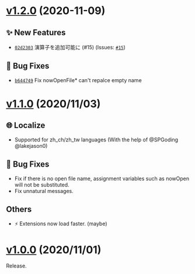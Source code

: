 # [v1.2.0](https://github.com/ChenCMD/MC-Datapack-Utility/compare/v1.1.0...v1.2.0) (2020-11-09)

## ✨ New Features
- [`02d2303`](https://github.com/ChenCMD/MC-Datapack-Utility/commit/02d2303)  演算子を追加可能に (#15) (Issues: [`#15`](https://github.com/ChenCMD/MC-Datapack-Utility/issues/15))

## 🐛 Bug Fixes
- [`b644749`](https://github.com/ChenCMD/MC-Datapack-Utility/commit/b644749)  Fix nowOpenFile* can&#x27;t repalce empty name

# [v1.1.0](https://github.com/ChenCMD/MC-Datapack-Utility/compare/v1.0.0...v1.1.0) (2020/11/03)

## :globe_with_meridians: Localize

* Supported for zh_ch/zh_tw languages (With the help of @SPGoding @lakejason0)

## :bug: Bug Fixes

* Fix if there is no open file name, assignment variables such as nowOpen will not be substituted.
* Fix unnatural messages.

## Others

* :zap: Extensions now load faster. (maybe)

# [v1.0.0](https://github.com/ChenCMD/MC-Datapack-Utility/tree/v1.0.0) (2020/11/01)

Release.
